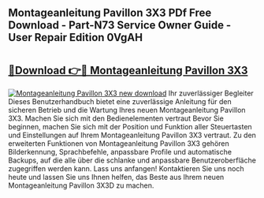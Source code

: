 ## Montageanleitung Pavillon 3X3 PDf Free Download - Part-N73 Service Owner Guide - User Repair Edition 0VgAH

# <h2><a href="http://df7l1gi.blite.top/?on=Montageanleitung+Pavillon+3X3">🔗Download 👉🔴 Montageanleitung Pavillon 3X3</a></h2>

[![Montageanleitung Pavillon 3X3 new download](https://i.imgur.com/lujVjoI.png)](http://df7l1gi.blite.top/?on=Montageanleitung+Pavillon+3X3)
Ihr zuverlässiger Begleiter Dieses Benutzerhandbuch bietet eine zuverlässige Anleitung für den sicheren Betrieb und die Wartung Ihres neuen Montageanleitung Pavillon 3X3. Machen Sie sich mit den Bedienelementen vertraut Bevor Sie beginnen, machen Sie sich mit der Position und Funktion aller Steuertasten und Einstellungen auf Ihrem Montageanleitung Pavillon 3X3 vertraut. Zu den erweiterten Funktionen von Montageanleitung Pavillon 3X3 gehören Bilderkennung, Sprachbefehle, anpassbare Profile und automatische Backups, auf die alle über die schlanke und anpassbare Benutzeroberfläche zugegriffen werden kann. Lass uns anfangen! Kontaktieren Sie uns noch heute und lassen Sie uns Ihnen helfen, das Beste aus Ihrem neuen Montageanleitung Pavillon 3X3D zu machen.
